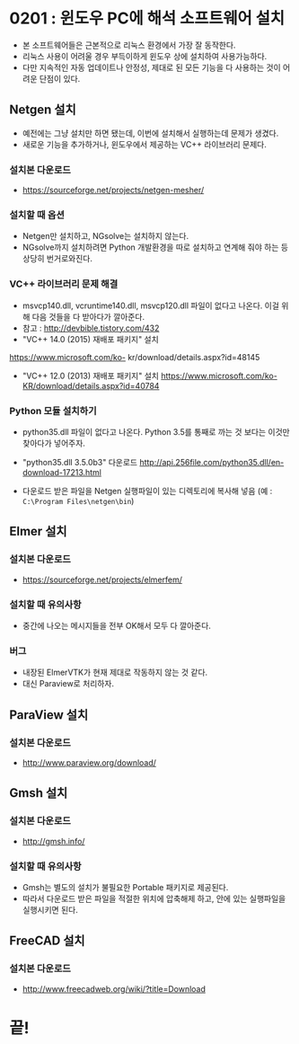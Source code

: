 # 0201 : 윈도우 PC에 해석 소프트웨어 설치

* 본 소프트웨어들은 근본적으로 리눅스 환경에서 가장 잘 동작한다.
* 리눅스 사용이
어려울 경우 부득이하게 윈도우 상에 설치하여 사용가능하다.
* 다만 지속적인 자동 업데이트나 안정성, 제대로 된 모든 기능을 다 사용하는 것이
어려운 단점이 있다.

## Netgen 설치


* 예전에는 그냥 설치만 하면 됐는데, 이번에 설치해서 실행하는데 문제가 생겼다.
* 새로운 기능을 추가하거나,
윈도우에서 제공하는 VC++ 라이브러리 문제다.

### 설치본 다운로드

* https://sourceforge.net/projects/netgen-mesher/

### 설치할 때 옵션

* Netgen만 설치하고, NGsolve는 설치하지 않는다.
* NGsolve까지 설치하려면 Python 개발환경을
따로 설치하고 연계해 줘야 하는 등 상당히 번거로와진다.

### VC++ 라이브러리 문제 해결
* msvcp140.dll, vcruntime140.dll, msvcp120.dll 파일이 없다고 나온다.
이걸 위해 다음 것들을 다 받아다가 깔아준다.
* 참고 : http://devbible.tistory.com/432
* "VC++ 14.0
(2015) 재배포 패키지" 설치

https://www.microsoft.com/ko-
kr/download/details.aspx?id=48145

* "VC++ 12.0 (2013) 재배포 패키지" 설치
https://www.microsoft.com/ko-KR/download/details.aspx?id=40784

### Python 모듈 설치하기

* python35.dll 파일이 없다고 나온다.  Python 3.5를 통째로 까는 것 보다는 이것만
찾아다가 넣어주자.

* "python35.dll 3.5.0b3" 다운로드
http://api.256file.com/python35.dll/en-download-17213.html

* 다운로드 받은 파일을 Netgen
실행파일이 있는 디렉토리에 복사해 넣음 (예 : `C:\Program Files\netgen\bin`)

## Elmer 설치

### 설치본 다운로드

* https://sourceforge.net/projects/elmerfem/

### 설치할 때 유의사항

* 중간에 나오는 메시지들을 전부 OK해서 모두 다 깔아준다.

### 버그

* 내장된 ElmerVTK가 현재 제대로 작동하지 않는 것 같다.
* 대신 Paraview로 처리하자.

## ParaView 설치

### 설치본 다운로드

* http://www.paraview.org/download/

## Gmsh 설치

### 설치본 다운로드

* http://gmsh.info/

### 설치할 때 유의사항

* Gmsh는 별도의 설치가 불필요한 Portable 패키지로 제공된다.
* 따라서 다운로드 받은 파일을 적절한
위치에 압축해제 하고, 안에 있는 실행파일을 실행시키면 된다.

## FreeCAD 설치

### 설치본 다운로드

* http://www.freecadweb.org/wiki/?title=Download

# 끝!

